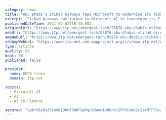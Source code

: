 ```yaml
---
category: news
title: "Abu Dhabi's Etihad Airways taps Microsoft to modernise its finance operations"
excerpt: "Etihad Airways has turned to Microsoft AI to transform its Finance Operations, which is comprised of the company’s Finance and Digital, Technology and Innovation divisions. The move saw the Abu Dhabi-based carrier work with Microsoft to modernise its payment inspection process using cognitive services."
publishedDateTime: 2021-02-02T18:40:00Z
originalUrl: "https://www.itp.net/emergent-tech/95876-abu-dhabis-etihad-airways-taps-microsoft-to-modernise-its-finance-operations"
webUrl: "https://www.itp.net/emergent-tech/95876-abu-dhabis-etihad-airways-taps-microsoft-to-modernise-its-finance-operations"
ampWebUrl: "https://www.itp.net/emergent-tech/95876-abu-dhabis-etihad-airways-taps-microsoft-to-modernise-its-finance-operations?amp"
cdnAmpWebUrl: "https://www-itp-net.cdn.ampproject.org/c/s/www.itp.net/emergent-tech/95876-abu-dhabis-etihad-airways-taps-microsoft-to-modernise-its-finance-operations?amp"
type: article
quality: 68
heat: 68
published: false

provider:
  name: GDPR fines
  domain: itp.net

topics:
  - Microsoft AI
  - AI
  - AI in Finance

secured: "SykrU6yBy29sneR1DOwl7WDFQaPq/09aewixRDncj2PFXCvenDi2z4MTF7Gs/LNl1FOuuJHdp4+kaJG7KHmn2GcO2nThd61+6RvmQFI8P4lSQ1svVzhxEtGCY2zgPEcdc524VrCfsb8ama2/0JdhOkPrRrzZhNxQKvu+I670KzBtJtg4OzRRlUa1xZgMPRP8Y1RHXaXj7dJoBo/We4/LWnkpGK9L2e2V0GO/j3YVCs5L0DGTca7MAoL6HVwdNz2CtVskIWCkpk5aWpCgM/WDcc3ViNrZUvZ1kKG9wOpySeMds6JalUazE9ja6iImHizhOrdTE5DRhyWY4KoKlKLv3MNyTU5FjwYfBcAs6hRENts=;V2DZeTHaWDvSf0rVMED6fw=="
---
```


